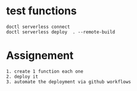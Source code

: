 # test functions
```
doctl serverless connect
doctl serverless deploy  . --remote-build
```

# Assignement

```
1. create 1 function each one
2. deploy it
3. automate the deployment via github workflows
```
